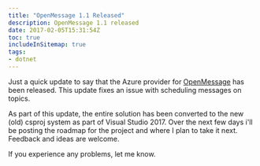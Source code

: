 ```yaml
---
title: "OpenMessage 1.1 Released"
description: OpenMessage 1.1 released
date: 2017-02-05T15:31:54Z
toc: true
includeInSitemap: true
tags:
- dotnet
---
```


Just a quick update to say that the Azure provider for [OpenMessage](https://github.com/Im5tu/OpenMessage) has been released. This update fixes an issue with scheduling messages on topics.

<!--more-->

As part of this update, the entire solution has been converted to the new (old) csproj system as part of Visual Studio 2017. Over the next few days i'll be posting the roadmap for the project and where I plan to take it next. Feedback and ideas are welcome.

If you experience any problems, let me know.
